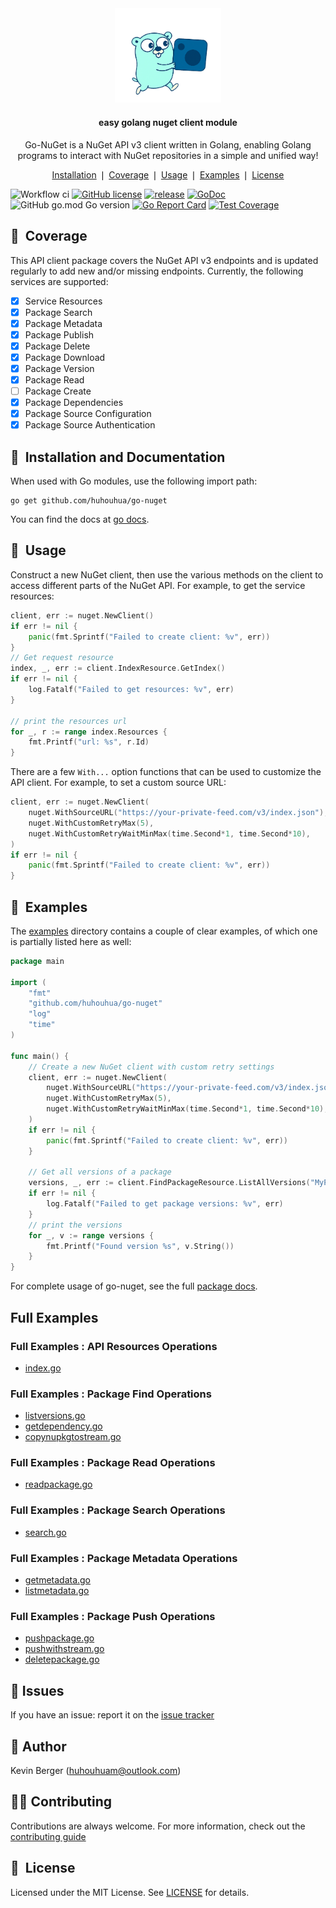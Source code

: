 <div align="center">
	   <a href="https://pkg.go.dev/github.com/huhouhua/go-nuget" > 
	<img src="https://raw.githubusercontent.com/huhouhua/go-nuget/main/docs/img/go-nuget.png"
	     alt="go-nuget"
    	     width="170">
     </a>
	<h4 align="center">
		easy golang nuget client module
	</h4>
	<p>Go-NuGet is a NuGet API v3 client written in Golang, enabling Golang programs to interact with NuGet repositories in a simple and unified way!</p>
</div>

<p align="center">
	<a href="#-installation-and-documentation">Installation</a> ❘
	<a href="#-coverage">Coverage</a> ❘
	<a href="#-usage">Usage</a> ❘
	<a href="#-examples">Examples</a> ❘
	<a href="#-license">License</a>
</p>

![Workflow ci](https://github.com/huhouhua/go-nuget/actions/workflows/go.yml/badge.svg)
[![GitHub license](https://img.shields.io/badge/license-MIT-blue.svg)](https://github.com/huhouhua/go-nuget/blob/main/LICENSE)
[![release](https://img.shields.io/github/release-pre/huhouhua/go-nuget.svg)](https://github.com/huhouhua/go-nuget/releases)
[![GoDoc](https://godoc.org/github.com/huhouhua/go-nuget?status.svg)](https://godoc.org/github.com/huhouhua/go-nuget)
![GitHub go.mod Go version](https://img.shields.io/github/go-mod/go-version/huhouhua/go-nuget?logo=go)
[![Go Report Card](https://goreportcard.com/badge/github.com/huhouhua/go-nuget)](https://goreportcard.com/report/github.com/huhouhua/go-nuget)
[![Test Coverage](https://codecov.io/gh/huhouhua/go-nuget/branch/main/graph/badge.svg)](https://codecov.io/gh/huhouhua/go-nuget)


## 🤘&nbsp; Coverage

This API client package covers the NuGet API v3 endpoints and is updated regularly
to add new and/or missing endpoints. Currently, the following services are supported:

- [x] Service Resources
- [x] Package Search
- [x] Package Metadata
- [x] Package Publish
- [x] Package Delete
- [x] Package Download
- [x] Package Version
- [x] Package Read
- [ ] Package Create
- [x] Package Dependencies
- [x] Package Source Configuration
- [x] Package Source Authentication

## 🚀&nbsp; Installation and Documentation

When used with Go modules, use the following import path:
```shell
go get github.com/huhouhua/go-nuget
```
You can find the docs at [go docs](https://pkg.go.dev/github.com/huhouhua/go-nuget).

## 📄&nbsp; Usage
Construct a new NuGet client, then use the various methods on the client to
access different parts of the NuGet API. For example, to get the service resources:

```go
client, err := nuget.NewClient()
if err != nil {
    panic(fmt.Sprintf("Failed to create client: %v", err))
}
// Get request resource
index, _, err := client.IndexResource.GetIndex()
if err != nil {
    log.Fatalf("Failed to get resources: %v", err)
}

// print the resources url
for _, r := range index.Resources {
    fmt.Printf("url: %s", r.Id)
}
```

There are a few `With...` option functions that can be used to customize
the API client. For example, to set a custom source URL:

```go
client, err := nuget.NewClient(
    nuget.WithSourceURL("https://your-private-feed.com/v3/index.json"),
    nuget.WithCustomRetryMax(5),
    nuget.WithCustomRetryWaitMinMax(time.Second*1, time.Second*10),
)
if err != nil {
    panic(fmt.Sprintf("Failed to create client: %v", err))
}
```

## 🥙&nbsp; Examples

The [examples](examples/) directory contains a couple of clear examples, of which one is partially listed here as well:

```go
package main

import (
	"fmt"
	"github.com/huhouhua/go-nuget"
	"log"
	"time"
)

func main() {
	// Create a new NuGet client with custom retry settings
	client, err := nuget.NewClient(
		nuget.WithSourceURL("https://your-private-feed.com/v3/index.json"),
		nuget.WithCustomRetryMax(5),
		nuget.WithCustomRetryWaitMinMax(time.Second*1, time.Second*10),
	)
	if err != nil {
		panic(fmt.Sprintf("Failed to create client: %v", err))
	}

	// Get all versions of a package
	versions, _, err := client.FindPackageResource.ListAllVersions("MyPackage")
	if err != nil {
		log.Fatalf("Failed to get package versions: %v", err)
	}
	// print the versions
	for _, v := range versions {
		fmt.Printf("Found version %s", v.String())
	}
}

```

For complete usage of go-nuget, see the full [package docs](https://godoc.org/github.com/huhouhua/go-nuget).

##  Full Examples

### Full Examples : API Resources Operations
* [index.go](https://github.com/huhouhua/go-nuget/blob/main/examples/index.go)

### Full Examples : Package Find Operations
* [listversions.go](https://github.com/huhouhua/go-nuget/blob/main/examples/listversions.go)
* [getdependency.go](https://github.com/huhouhua/go-nuget/blob/main/examples/getdependency.go)
* [copynupkgtostream.go](https://github.com/huhouhua/go-nuget/blob/main/examples/copynupkgtostream.go)

### Full Examples : Package Read Operations
* [readpackage.go](https://github.com/huhouhua/go-nuget/blob/main/examples/readpackage.go)

### Full Examples : Package Search Operations
* [search.go](https://github.com/huhouhua/go-nuget/blob/main/examples/search.go)

### Full Examples : Package Metadata Operations
* [getmetadata.go](https://github.com/huhouhua/go-nuget/blob/main/examples/getmetadata.go)
* [listmetadata.go](https://github.com/huhouhua/go-nuget/blob/main/examples/listmetadata.go)

### Full Examples : Package Push Operations
* [pushpackage.go](https://github.com/huhouhua/go-nuget/blob/main/examples/pushpackage.go)
* [pushwithstream.go](https://github.com/huhouhua/go-nuget/blob/main/examples/pushwithstream.go)
* [deletepackage.go](https://github.com/huhouhua/go-nuget/blob/main/examples/deletepackage.go)

## 🤝&nbsp;Issues

If you have an issue: report it on the [issue tracker](https://github.com/huhouhua/go-nuget/issues)

## 👤&nbsp;Author

Kevin Berger (<huhouhuam@outlook.com>)

## 🧑‍💻&nbsp;Contributing

Contributions are always welcome. For more information, check out the [contributing guide](CONTRIBUTING.md)

## 📘&nbsp; License

Licensed under the MIT License. See [LICENSE](LICENSE) for details.
